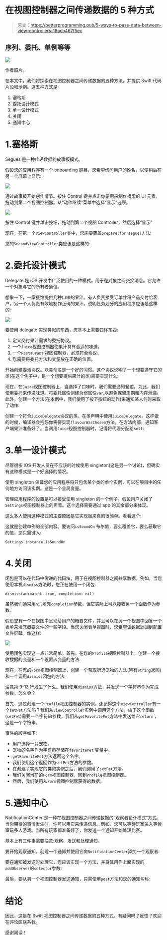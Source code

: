 # 在视图控制器之间传递数据的 5 种方式

> 原文：<https://betterprogramming.pub/5-ways-to-pass-data-between-view-controllers-18acb467f5ec>

## 序列、委托、单例等等

![](img/67d83b94f39f2dd6df15447ec4e714bd.png)

作者照片。

在本文中，我们将探索在视图控制器之间传递数据的五种方法，并提供 Swift 代码片段和示例。这五种方式是:

1.  塞格斯
2.  委托设计模式
3.  单一设计模式
4.  关闭
5.  通知中心

# 1.塞格斯

Segues 是一种传递数据的故事板模式。

假设您的应用程序有一个 onboarding 屏幕，您希望询问用户的姓名，以便稍后在另一个屏幕上显示:

![](img/7d5041b97a3864879c8c9a5a49ec4374.png)

通过故事板开始创作情节。按住 Control 键并点击你要用来制作桥梁的 UI 元素，拖动到第二个视图控制器。从“动作继续”菜单中选择“显示”选项。

![](img/e8bae8ad19556fd722eb8b6861838f92.png)

按住 Control 键并单击按钮，拖动到第二个视图 Controller，然后选择“显示”

现在，在第一个`ViewController`类中，您需要覆盖`prepare(for segue)`方法:

您的`SecondViewController`类应该是这样的:

# 2.委托设计模式

Delegate 是 iOS 开发中广泛使用的一种模式，用于在对象之间交换消息。它允许一个对象与它的所有者通信。

想象一下，一家餐馆提供几种口味的果汁。有人负责接受订单并将产品交付给客户，另一个人负责有效地制作正确的果汁。说明任务划分的应用程序应该是这样的:

![](img/8879e13d4491f83d6ca53b381046e855.png)

要使用 delegate 实现类似的东西，您基本上需要四样东西:

1.  定义交付果汁需求的委托协议。
2.  一个`Juice`视图控制器使果汁具有合适的味道。
3.  一个`Restaurant` 视图控制器，必须符合协议。
4.  您需要将委托方法和变量放在正确的位置。

开始创建委派协议。以类命名是一个好的习惯。这个协议说明了一个想要遵守它的类(在这个例子中，是一个想要提供果汁的类)需要实现什么:

现在，在`Juice`视图控制器上，当选择了口味时，我们需要通知餐馆。为此，我们使用委托来传递味道。将委托属性创建为弱属性`var`,以避免保留周期和内存泄漏。此外，创建一个方法(在本例中，我们使用了按下按钮的动作)来通知某人何时采取了动作:

创建一个符合`JuiceDelegate`协议的类。在类声明中使用`JuiceDelegate`。这样做的时候，编译器会抱怨你需要实现`flavourWasChosen`方法。在方法内部，通知客户端果汁准备好了。当调用`Juice`视图控制器时，记得将代理分配给`self`:

# 3.单一设计模式

尽管很多 iOS 开发人员在不应该的时候使用 singleton(这是另一个讨论)，但确实有这种模式是一个好选择的情况。

使用 singleton 保证您的应用程序将只包含某个类的单个实例，可以在项目中的任何地方访问该实例。这是一个全局变量。

管理应用程序的设置是可以接受使用 singleton 的一个例子。假设用户关闭了`Settings`视图控制器上的声音。这个选择需要通过 app 的其余部分来体现。

这么多人使用这种模式的主要原因是它实现起来真的很简单。看看这个:

这就是创建单例的全部内容。要访问`isSoundOn` 布尔值，要么覆盖它，要么获取它的值，您只需键入:

```
Settings.instance.isSoundOn
```

# 4.关闭

闭包是可以在代码中传递的代码块，用于在视图控制器之间共享数据。例如，当您使用本机`dismiss`方法时，您正在使用一个闭包:

```
dismiss(animated: true, completion: nil)
```

虽然我们通常用`nil`填充`completion`参数，但它实际上可以接收另一个函数作为参数。

假设您有一个在视图中呈现给用户的概要文件，并且可以在另一个视图中回答一个表单来填充概要文件的一些字段。当您关闭表单视图时，您希望该数据返回到配置文件屏幕。像这样:

![](img/9da4b59fb164b50c82fc3332f5a57f83.png)

使用闭包实现这一点非常简单。首先，在您的`Profile`视图控制器上，创建一个接收数据的变量和一个设置该变量的方法:

现在，在您的`Form`视图控制器上，创建一个获取所选宠物的方法(带有`String`返回)和一个调用`dismiss`闭包的方法:

注意第 9-13 行发生了什么。我们使用`dismiss`方法，并发送一个字符串作为完成参数。怎么会？

首先，通过创建一个`Profile`视图控制器的实例。还记得这个`viewController`有一个`setPet`方法吗？我们从`viewController`实例中调用这个方法，由于这个函数(`setPet`)需要一个字符串参数，我们从`getFavoritePet`方法中发送给它`return` ，这是一个字符串。

事件的顺序如下:

*   用户选择一只宠物。
*   宠物的名字作为字符串存储在`favoritePet` 变量中。
*   `getFavoritePet`方法返回这个名字。
*   我们使用这个返回作为`setPet`方法的参数。
*   在创建了实现它的类的实例之后，我们调用了`setPet`方法。
*   我们关闭当前的`Form`视图控制器，回到`Profile`视图控制器。
*   然后，我们使用从`Form`视图控制器获得的数据。

# 5.通知中心

NotificationCenter 是一种在视图控制器之间传递数据的“观察者设计模式”方式。当你期待的事情发生时，你可以用它来传递信息。例如，您可以等待玩家进入等候室玩多人游戏。当所有玩家都准备好了，你发送一个通知开始处理比赛。

基本上有三件事需要注意:观察、发送和处理通知。

要开始观察通知，创建一个通知并使用它向`NotificationCenter`添加一个观察者:

要在通知被发送时处理它，您应该实现一个方法，并将其用作上面实现的`addObserver`的`selector`参数:

最后，要从另一个视图控制器发送通知，只需使用`post`方法和您的通知名称:

# 结论

因此，这是在 Swift 视图控制器之间传递数据的五种方式。有疑问吗？反馈？欢迎在评论区联系我。

感谢阅读！